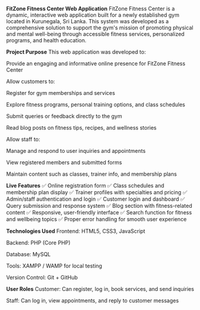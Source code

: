 **FitZone Fitness Center Web Application**
FitZone Fitness Center is a dynamic, interactive web application built for a newly established gym located in Kurunegala, Sri Lanka. This system was developed as a comprehensive solution to support the gym's 
mission of promoting physical and mental well-being through accessible fitness services, personalized programs, and health education.

**Project Purpose**
This web application was developed to:

Provide an engaging and informative online presence for FitZone Fitness Center

Allow customers to:

Register for gym memberships and services

Explore fitness programs, personal training options, and class schedules

Submit queries or feedback directly to the gym

Read blog posts on fitness tips, recipes, and wellness stories

Allow staff to:

Manage and respond to user inquiries and appointments

View registered members and submitted forms

Maintain content such as classes, trainer info, and membership plans

**Live Features**
✅ Online registration form
✅ Class schedules and membership plan display
✅ Trainer profiles with specialties and pricing
✅ Admin/staff authentication and login
✅ Customer login and dashboard
✅ Query submission and response system
✅ Blog section with fitness-related content
✅ Responsive, user-friendly interface
✅ Search function for fitness and wellbeing topics
✅ Proper error handling for smooth user experience

**Technologies Used**
Frontend: HTML5, CSS3, JavaScript

Backend: PHP (Core PHP)

Database: MySQL

Tools: XAMPP / WAMP for local testing

Version Control: Git + GitHub

**User Roles**
Customer: Can register, log in, book services, and send inquiries

Staff: Can log in, view appointments, and reply to customer messages
